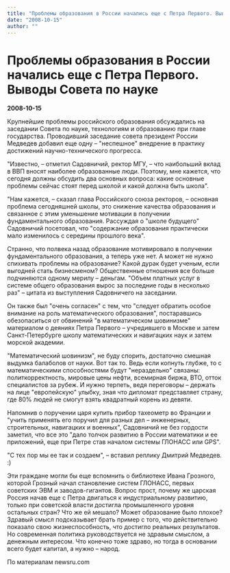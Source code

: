 ```yaml
---
title: "Проблемы образования в России начались еще с Петра Первого. Выводы Совета по науке"
date: "2008-10-15"
author: ""
---
```


# Проблемы образования в России начались еще с Петра Первого. Выводы Совета по науке

**2008-10-15** 

Крупнейшие проблемы российского образования обсуждались на заседании Совета по науке, технологиям и образованию при главе государства. Проводивший заседание совета президент России Медведев добавил еще одну – "неспешное" внедрение в практику достижений научно-технического прогресса.

"Известно, – отметил Садовничий, ректор МГУ, – что наибольший вклад в ВВП вносят наиболее образованные люди. Поэтому, мне кажется, что сегодня должны обсудить два основных вопроса: какие основные проблемы сейчас стоят перед школой и какой должна быть школа".

"Нам кажется, – сказал глава Российского союза ректоров, – основная проблема сегодняшней школы, это снижение качества образования и связанное с этим уменьшение мотивации в получении фундаментального образования. Рассуждая о "школе будущего" Садовничий посетовал, что "содержание образования практически мало изменилось с середины прошлого века".

Странно, что полвека назад образование мотивировало в получении фундаментального образования, а теперь уже нет. А может не нужно спихивать проблемы на образование? Какой дурак будет ученым, если выгодней стать бизнесменом? Общественные отношения все больше подчиняются одному мерилу – деньгам. "Объем платных услуг в системе общего образования вырос за последние годы в несколько раз" – цитата из выступления Садовничего на заседании.

Он также был "очень согласен" с тем, что "следует обратить особое внимание на роль математического образования", постаравшись обезопаситься от обвинений "в математическом шовинизме" материалом о деяниях Петра Первого – учредившего в Москве и затем Санкт-Петербурге школу математических и навигацких наук и затем морской академии.

"Математический шовинизм", не буду спорить, достаточно смешная выдумка балаболов от науки. Вот так то. Ведь если копнуть глубже, то с математическими способностями будут "нераздельно" связаны: политкорректность, мировые цены нефти, всемирная биржа, ВТО, отток специалистов за рубеж. И нужно терпеть, ведя переговоры – держать на лице "европейскую" улыбку, зная что дипломат представляет страну, где 80% людей не смогут взять квадратный корень из девяти.

Напомнив о поручении царя купить прибор тахеометр во Франции и "учить применять его поручил для разных дел – инженерных, строительных, навигацких и военных", Садовничий не без гордости заметил, что все это "дало толчок развитию в России математики и ее приложений, еще при Петре став началом системы ГЛОНАСС или GPS".

"С тех пор мы ее так и создаем", – вставил реплику Дмитрий Медведев. :)

Эти граждане могли бы еще вспомнить о библиотеке Ивана Грозного, которой Грозный начал становление систем ГЛОНАСС, первых советских ЭВМ и заводов-гигантов. Вопрос прост, почему же царская Россия начав еще с Петра двигаться к индустриальному развитию, только при советской власти достигла промышленного уровня остальных стран? Что же ей мешало? Может образование было плохое? Здравый смысл подсказывает брать пример с того, что действительно показало свою жизнеспособность, что достигло реальных результатов. Но современная политика руководствуется не здравым смыслом, а денежным интересом. Что конечно тоже здраво, но тогда в основании всего будет капитал, а нужно – народ.

По материалам newsru.com